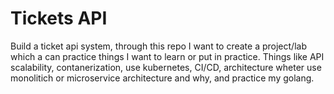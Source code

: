 # Tickets API

Build a ticket api system, through this repo I want to create a project/lab 
which a can practice things I want to learn or put in practice. Things like 
API scalability, contanerization, use kubernetes, CI/CD, 
architecture wheter use monolitich or microservice architecture and 
why, and practice my golang.
